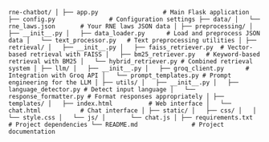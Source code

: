 ``
rne-chatbot/
│
├── app.py                  # Main Flask application
├── config.py               # Configuration settings
├── data/
│   └── rne_laws.json       # Your RNE laws JSON data
│
├── preprocessing/
│   ├── __init__.py
│   ├── data_loader.py      # Load and preprocess JSON data
│   └── text_processor.py   # Text preprocessing utilities
│
├── retrieval/
│   ├── __init__.py
│   ├── faiss_retriever.py  # Vector-based retrieval with FAISS
│   ├── bm25_retriever.py   # Keyword-based retrieval with BM25
│   └── hybrid_retriever.py # Combined retrieval system
│
├── llm/
│   ├── __init__.py
│   ├── groq_client.py      # Integration with Groq API
│   └── prompt_templates.py # Prompt engineering for the LLM
│
├── utils/
│   ├── __init__.py
│   ├── language_detector.py # Detect input language
│   └── response_formatter.py # Format responses appropriately
│
├── templates/
│   ├── index.html          # Web interface
│   └── chat.html           # Chat interface
│
├── static/
│   ├── css/
│   │   └── style.css
│   └── js/
│       └── chat.js
│
├── requirements.txt        # Project dependencies
└── README.md               # Project documentation
``

